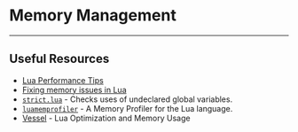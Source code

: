 # Memory Management
---
## Useful Resources

- [Lua Performance Tips](http://www.lua.org/gems/sample.pdf)
- [Fixing memory issues in Lua](https://bitsquid.blogspot.com/2011/08/fixing-memory-issues-in-lua.html?m=1)
- [`strict.lua`](http://metalua.luaforge.net/src/lib/strict.lua.html) - Checks uses of undeclared global variables.
- [`luamemprofiler`](https://github.com/pmusa/luamemprofiler) - A Memory Profiler for the Lua language.
- [Vessel](http://overbyte.com.au/index.php/overbyte-blog/entry/vessel-lua-optimization-and-memory-usage) - Lua Optimization and Memory Usage